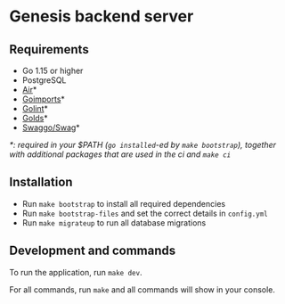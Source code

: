 # Genesis backend server

## Requirements

* Go 1.15 or higher
* PostgreSQL
* [Air](https://github.com/cosmtrek/air)*
* [Goimports](https://godoc.org/golang.org/x/tools/cmd/goimports)*
* [Golint](golang.org/x/lint/golint)*
* [Golds](https://github.com/go101/golds)*
* [Swaggo/Swag](https://github.com/swaggo/swag)*

_*: required in your $PATH (`go installed`-ed by `make bootstrap`), together with additional packages that are used in the ci and `make ci`_

## Installation

* Run `make bootstrap` to install all required dependencies
* Run `make bootstrap-files` and set the correct details in `config.yml`
* Run `make migrateup` to run all database migrations

## Development and commands

To run the application, run `make dev`.

For all commands, run `make` and all commands will show in your console.
